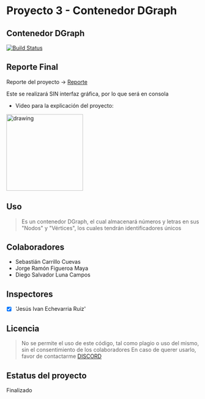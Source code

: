 # Proyecto 3 - Contenedor DGraph
## Contenedor DGraph
[![Build Status](https://travis-ci.org/joemccann/dillinger.svg?branch=master)](https://github.com/JorgeFigueroa-Iteso/Proyecto-Progra-3)

## Reporte Final
Reporte del proyecto -> [Reporte](https://github.com/JorgeFigueroa-Iteso/Proyecto-Progra-3/blob/main/Reporte3_PMD_2022_DSLC_SCC_JRFM.pdf)

Este se realizará SIN interfaz gráfica, por lo que será en consola

- Video para la explicación del proyecto: 
<p></p><a href="http://magiesimonroy.ca/"><img src="https://i.pinimg.com/originals/60/c1/4a/60c14a43fb4745795b3b358868517e79.png" alt="drawing" width="200"/></a>

## Uso

> Es un contenedor DGraph, el cual almacenará números y letras en sus "Nodos" y "Vértices", los cuales tendrán identificadores únicos

## Colaboradores
- Sebastián Carrillo Cuevas
- Jorge Ramón Figueroa Maya
- Diego Salvador Luna Campos

## Inspectores
- [x] 'Jesús Ivan Echevarria Ruiz'

## Licencia
> No se permite el uso de este código, tal como plagio o uso del mismo, sin el consentimiento de los colaboradores
> En caso de querer usarlo, favor de contactarme [DISCORD](https://discordapp.com/users/778382750502748160)

## Estatus del proyecto
Finalizado